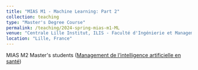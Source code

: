 ```yaml
---
title: "MIAS M1 - Machine Learning: Part 2"
collection: teaching
type: "Master's Degree Course"
permalink: /teaching/2024-spring-mias-m1-ML
venue: "Centrale Lille Institut, ILIS - Faculté d'Ingénierie et Management de la Santé"
location: "Lille, France"
---
```


MIAS M2 Master's students (<a href = "https://ilis.univ-lille.fr/toutes-nos-formations/master-ingenierie-de-la-sante/m1-m2-parcours-mias-management-de-lintelligence-artificielle-en-sante">Management de l’intelligence artificielle en santé</a>)
